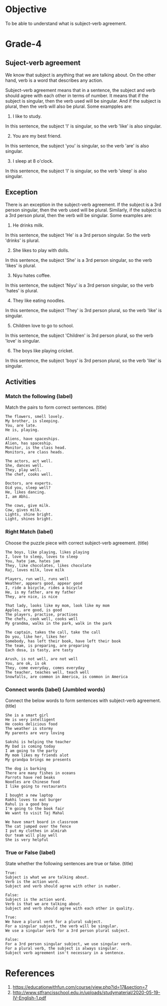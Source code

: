 # Objective

To be able to understand what is subject-verb agreement.

# Grade-4

## Suject-verb agreement

We know that subject is anything that we are talking about. On the other hand, verb is a word that describes any action.

Subject-verb agreement means that in a sentence, the subject and verb should agree with each other in terms of number. It means that if the subject is singular, then the verb used will be singular. And if the subject is plural, then the verb will also be plural. Some exampples are:
1. I like to study.

In this sentence, the subject 'I' is singular, so the verb 'like' is also singular.

2. You are my best friend.

In this sentence, the subject 'you' is singular, so the verb 'are' is also singular.

3. I sleep at 8 o'clock.

In this sentence, the subject 'I' is singular, so the verb 'sleep' is also singular.

## Exception

There is an exception in the subject-verb agreement. If the subject is a 3rd person singular, then the verb used will be plural. Similarly, if the subject is a 3rd person plural, then the verb will be singular. Some examples are:
1. He drinks milk.

In this sentence, the subject 'He' is a 3rd person singular. So the verb 'drinks' is plural.

2. She likes to play with dolls.

In this sentence, the subject 'She' is a 3rd person singular, so the verb 'likes' is plural.

3. Niyu hates coffee.

In this sentence, the subject 'Niyu' is a 3rd person singular, so the verb 'hates' is plural.

4. They like eating noodles.

In this sentence, the subject 'They' is 3rd person plural, so the verb 'like' is singular.

5. Children love to go to school.

In this sentence, the subject 'Children' is 3rd person plural, so the verb 'love' is singular.

6. The boys like playing cricket.

In this sentence, the subject 'boys' is 3rd person plural, so the verb 'like' is singular.

## Activities

### Match the following (label)

Match the pairs to form correct sentences. (title)
```
The flowers, smell lovely.
My brother, is sleeping.
You, are late.
He is, playing.
```

```
Aliens, have spaceships.
Alien, has spaceship.
Monitor, is the class head.
Monitors, are class heads.
```

```
The actors, act well.
She, dances well.
They, play well.
The chef, cooks well.
```

```
Doctors, are experts.
Did you, sleep well?
He, likes dancing.
I, am Abhi.
```

```
The cows, give milk.
Cow, gives milk.
Lights, shine bright.
Light, shines bright.
```

### Right Match (label)

Choose the puzzle piece with correct subject-verb agreement. (title)
```
The boys, like playing, likes playing
I, love to sleep, loves to sleep
You, hate jam, hates jam
They, like chocolates, likes chocolate
Raj, loves milk, love milk
```

```
Players, run well, runs well
Weather, appears good, appear good
I, ride a bicycle, rides a bicycle
He, is my father, are my father
They, are nice, is nice
```

```
That lady, looks like my mom, look like my mom
Apples, are good, is good
The players, practise, practises
The chefs, cook well, cooks well
My grandma, walks in the park, walk in the park
```

```
The captain, takes the call, take the call
Do you, like her, likes her
Somebody, has left their book, have left their book
The team, is preparing, are preparing
Each dosa, is tasty, are tasty
```

```
Arush, is not well, are not well
You, are ok, is ok
They, come everyday, comes everyday
The teacher, teaches well, teach well
Snowfalls, are common in America, is common in America
```

### Connect words (label) (Jumbled words)

Connect the below words to form sentences with subject-verb agreement. (title)
```
She is a smart girl
He is very intelligent
He cooks delicious food
The weather is stormy
My parents are very loving
```

```
Sakshi is helping the teacher
My Dad is coming today
I am going to the party
My mom likes my friends alot
My grandpa brings me presents
```

```
The dog is barking
There are many fishes in oceans
Parrots have red beaks
Noodles are Chinese food
I like going to restaurants
```

```
I bought a new laptop
Rakhi loves to eat burger
Rahul is a good boy
I'm going to the book fair
We want to visit Taj Mahal
```

```
We have smart board in classroom
The cat jumped over the fence
I put my clothes in almirah
Our team will play well
She is very helpful
```

### True or False (label)

State whether the following sentences are true or false. (title)
```
True:
Subject is what we are talking about.
Verb is the action word.
Subject and verb should agree with other in number.

False:
Subject is the action word.
Verb is that we are talking about.
Subject and verb should agree with each other in quality.
```

```
True:
We have a plural verb for a plural subject.
For a singular subject, the verb will be singular.
We use a singular verb for a 3rd person plural subject.

False:
For a 3rd person singular subject, we use singular verb.
For a plural verb, the subject is always singular.
Subject verb agreement isn't necessary in a sentence.
```

# References

1. https://educationwithfun.com/course/view.php?id=17&section=7
2. http://www.stfrancisschool.edu.in/uploads/studymaterial/2020-05-19-IV-English-1.pdf
